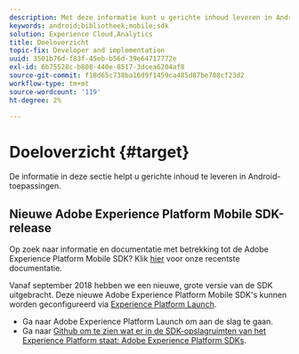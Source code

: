 ```yaml
---
description: Met deze informatie kunt u gerichte inhoud leveren in Android-toepassingen.
keywords: android;bibliotheek;mobile;sdk
solution: Experience Cloud,Analytics
title: Doeloverzicht
topic-fix: Developer and implementation
uuid: 3501b76d-f83f-45eb-b56d-39e64717772e
exl-id: 6b75528c-b808-440e-8517-3dcea6204af8
source-git-commit: f18d65c738ba16d9f1459ca485d87be708cf23d2
workflow-type: tm+mt
source-wordcount: '119'
ht-degree: 2%

---
```


# Doeloverzicht {#target}

De informatie in deze sectie helpt u gerichte inhoud te leveren in Android-toepassingen.

## Nieuwe Adobe Experience Platform Mobile SDK-release

Op zoek naar informatie en documentatie met betrekking tot de Adobe Experience Platform Mobile SDK? Klik [hier](https://aep-sdks.gitbook.io/docs/) voor onze recentste documentatie.

Vanaf september 2018 hebben we een nieuwe, grote versie van de SDK uitgebracht. Deze nieuwe Adobe Experience Platform Mobile SDK&#39;s kunnen worden geconfigureerd via [Experience Platform Launch](https://www.adobe.com/experience-platform/launch.html).

* Ga naar Adobe Experience Platform Launch om aan de slag te gaan.
* Ga naar [Github om te zien wat er in de SDK-opslagruimten van het Experience Platform staat: Adobe Experience Platform SDKs](https://github.com/Adobe-Marketing-Cloud/acp-sdks).
